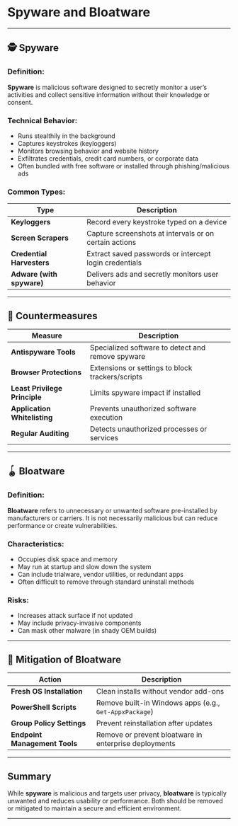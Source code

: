 # Spyware and Bloatware

---

## 🕵️ Spyware

### Definition:
**Spyware** is malicious software designed to secretly monitor a user’s activities and collect sensitive information without their knowledge or consent.

### Technical Behavior:
- Runs stealthily in the background
- Captures keystrokes (keyloggers)
- Monitors browsing behavior and website history
- Exfiltrates credentials, credit card numbers, or corporate data
- Often bundled with free software or installed through phishing/malicious ads

### Common Types:
| Type           | Description |
|----------------|-------------|
| **Keyloggers** | Record every keystroke typed on a device |
| **Screen Scrapers** | Capture screenshots at intervals or on certain actions |
| **Credential Harvesters** | Extract saved passwords or intercept login credentials |
| **Adware (with spyware)** | Delivers ads and secretly monitors user behavior |

---

## 🧱 Countermeasures

| Measure                      | Description |
|------------------------------|-------------|
| **Antispyware Tools**        | Specialized software to detect and remove spyware |
| **Browser Protections**      | Extensions or settings to block trackers/scripts |
| **Least Privilege Principle**| Limits spyware impact if installed |
| **Application Whitelisting** | Prevents unauthorized software execution |
| **Regular Auditing**         | Detects unauthorized processes or services |

---

## 🪀 Bloatware

### Definition:
**Bloatware** refers to unnecessary or unwanted software pre-installed by manufacturers or carriers. It is not necessarily malicious but can reduce performance or create vulnerabilities.

### Characteristics:
- Occupies disk space and memory
- May run at startup and slow down the system
- Can include trialware, vendor utilities, or redundant apps
- Often difficult to remove through standard uninstall methods

### Risks:
- Increases attack surface if not updated
- May include privacy-invasive components
- Can mask other malware (in shady OEM builds)

---

## 🧽 Mitigation of Bloatware

| Action                     | Description |
|----------------------------|-------------|
| **Fresh OS Installation**  | Clean installs without vendor add-ons |
| **PowerShell Scripts**     | Remove built-in Windows apps (e.g., `Get-AppxPackage`) |
| **Group Policy Settings**  | Prevent reinstallation after updates |
| **Endpoint Management Tools** | Remove or prevent bloatware in enterprise deployments |

---

## Summary

While **spyware** is malicious and targets user privacy, **bloatware** is typically unwanted and reduces usability or performance. Both should be removed or mitigated to maintain a secure and efficient environment.

---
